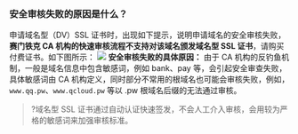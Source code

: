 ### 安全审核失败的原因是什么？
申请域名型（DV）SSL 证书时，出现如下提示，说明申请域名的安全审核失败，**赛门铁克 CA 机构的快速审核流程不支持对该域名颁发域名型 SSL 证书**，请购买付费证书。如下图所示：
![](https://main.qcloudimg.com/raw/82bd0fcf7640206b6d55e313dae6c6ff.png)
**安全审核失败的具体原因：**
由于 CA 机构的反钓鱼机制，一般是域名信息中包含敏感词，例如 bank、pay 等，会引起安全审查失败，具体敏感词由 CA 机构定义，同时部分不常用的根域名也可能会审核失败，例如，`www.qq.pw`、`www.qcloud.pw` 等以 .pw 根域名后缀的无法通过审核。
>?域名型 SSL 证书通过自动认证快速签发，不会人工介入审核，会用较为严格的敏感词来加强审核标准。
